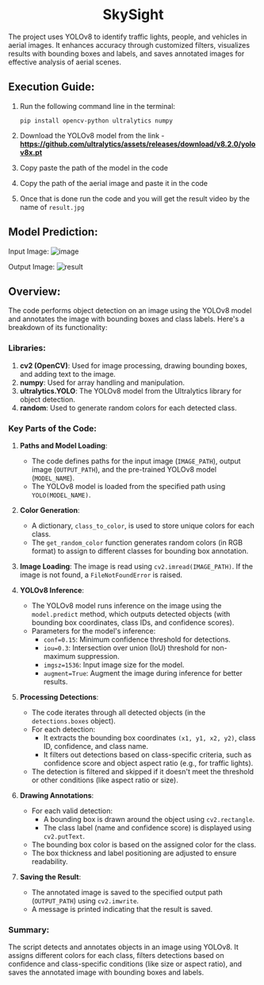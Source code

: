 <h1 align="center">SkySight</h1>
The project uses YOLOv8 to identify traffic lights, people, and vehicles in aerial images. It enhances accuracy through customized filters, visualizes results with bounding boxes and labels, and saves annotated images for effective analysis of aerial scenes.

## Execution Guide:
1. Run the following command line in the terminal:
   ```
   pip install opencv-python ultralytics numpy
   ```

2. Download the YOLOv8 model from the link - **https://github.com/ultralytics/assets/releases/download/v8.2.0/yolov8x.pt**

3. Copy paste the path of the model in the code

4. Copy the path of the aerial image and paste it in the code

5. Once that is done run the code and you will get the result video by the name of `result.jpg`

## Model Prediction:

  Input Image:
  ![image](https://github.com/user-attachments/assets/91c628ad-0e27-4040-9d56-c2320d8f54ef)

  Output Image:
  ![result](https://github.com/user-attachments/assets/bbb70386-4dfb-4c03-88b1-2ff761caf03d)

## Overview:
The code performs object detection on an image using the YOLOv8 model and annotates the image with bounding boxes and class labels. Here's a breakdown of its functionality:

### Libraries:
1. **cv2 (OpenCV)**: Used for image processing, drawing bounding boxes, and adding text to the image.
2. **numpy**: Used for array handling and manipulation.
3. **ultralytics.YOLO**: The YOLOv8 model from the Ultralytics library for object detection.
4. **random**: Used to generate random colors for each detected class.

### Key Parts of the Code:
1. **Paths and Model Loading**:
   - The code defines paths for the input image (`IMAGE_PATH`), output image (`OUTPUT_PATH`), and the pre-trained YOLOv8 model (`MODEL_NAME`).
   - The YOLOv8 model is loaded from the specified path using `YOLO(MODEL_NAME)`.

2. **Color Generation**:
   - A dictionary, `class_to_color`, is used to store unique colors for each class.
   - The `get_random_color` function generates random colors (in RGB format) to assign to different classes for bounding box annotation.

3. **Image Loading**: The image is read using `cv2.imread(IMAGE_PATH)`. If the image is not found, a `FileNotFoundError` is raised.

4. **YOLOv8 Inference**:
   - The YOLOv8 model runs inference on the image using the `model.predict` method, which outputs detected objects (with bounding box coordinates, class IDs, and confidence scores).
   - Parameters for the model's inference:
     - `conf=0.15`: Minimum confidence threshold for detections.
     - `iou=0.3`: Intersection over union (IoU) threshold for non-maximum suppression.
     - `imgsz=1536`: Input image size for the model.
     - `augment=True`: Augment the image during inference for better results.

5. **Processing Detections**:
   - The code iterates through all detected objects (in the `detections.boxes` object).
   - For each detection:
     - It extracts the bounding box coordinates `(x1, y1, x2, y2)`, class ID, confidence, and class name.
     - It filters out detections based on class-specific criteria, such as confidence score and object aspect ratio (e.g., for traffic lights).
   - The detection is filtered and skipped if it doesn't meet the threshold or other conditions (like aspect ratio or size).

6. **Drawing Annotations**:
   - For each valid detection:
     - A bounding box is drawn around the object using `cv2.rectangle`.
     - The class label (name and confidence score) is displayed using `cv2.putText`.
   - The bounding box color is based on the assigned color for the class.
   - The box thickness and label positioning are adjusted to ensure readability.

7. **Saving the Result**:
   - The annotated image is saved to the specified output path (`OUTPUT_PATH`) using `cv2.imwrite`.
   - A message is printed indicating that the result is saved.

### Summary:
The script detects and annotates objects in an image using YOLOv8. It assigns different colors for each class, filters detections based on confidence and class-specific conditions (like size or aspect ratio), and saves the annotated image with bounding boxes and labels.
